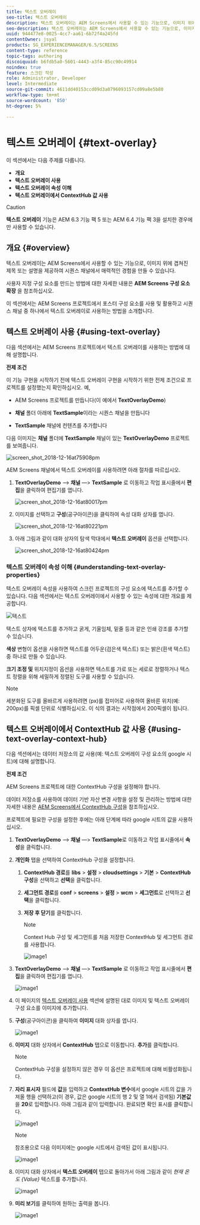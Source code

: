 ```yaml
---
title: 텍스트 오버레이
seo-title: 텍스트 오버레이
description: 텍스트 오버레이는 AEM Screens에서 사용할 수 있는 기능으로, 이미지 위에 겹쳐진 제목 또는 설명을 제공하여 시퀀스 채널에서 매력적인 경험을 만들 수 있습니다. 자세한 내용은 이 페이지를 참조하십시오.
seo-description: 텍스트 오버레이는 AEM Screens에서 사용할 수 있는 기능으로, 이미지 위에 겹쳐진 제목 또는 설명을 제공하여 시퀀스 채널에서 매력적인 경험을 만들 수 있습니다. 자세한 내용은 이 페이지를 참조하십시오.
uuid: 944477e8-0025-4cc7-aa61-6b72f4a245fd
contentOwner: jsyal
products: SG_EXPERIENCEMANAGER/6.5/SCREENS
content-type: reference
topic-tags: authoring
discoiquuid: b6fdb5a0-5601-4443-a3f4-85cc90c49914
noindex: true
feature: 스크린 작성
role: Administrator, Developer
level: Intermediate
source-git-commit: 4611dd40153ccd09d3a0796093157cd09a8e5b80
workflow-type: tm+mt
source-wordcount: '850'
ht-degree: 5%

---
```



# 텍스트 오버레이 {#text-overlay}

이 섹션에서는 다음 주제를 다룹니다.

* **개요**
* **텍스트 오버레이 사용**
* **텍스트 오버레이 속성 이해**
* **텍스트 오버레이에서 ContextHub 값 사용**

>[!CAUTION]
>
>**텍스트 오버레이** 기능은 AEM 6.3 기능 팩 5 또는 AEM 6.4 기능 팩 3을 설치한 경우에만 사용할 수 있습니다.

## 개요 {#overview}

텍스트 오버레이는 AEM Screens에서 사용할 수 있는 기능으로, 이미지 위에 겹쳐진 제목 또는 설명을 제공하여 시퀀스 채널에서 매력적인 경험을 만들 수 있습니다.

사용자 지정 구성 요소를 만드는 방법에 대한 자세한 내용은 **AEM Screens 구성 요소 확장** 을 참조하십시오.

이 섹션에서는 AEM Screens 프로젝트에서 포스터 구성 요소를 사용 및 활용하고 시퀀스 채널 중 하나에서 텍스트 오버레이로 사용하는 방법을 소개합니다.

## 텍스트 오버레이 사용 {#using-text-overlay}

다음 섹션에서는 AEM Screens 프로젝트에서 텍스트 오버레이를 사용하는 방법에 대해 설명합니다.

**전제 조건**

이 기능 구현을 시작하기 전에 텍스트 오버레이 구현을 시작하기 위한 전제 조건으로 프로젝트를 설정했는지 확인하십시오. 예,

* AEM Screens 프로젝트를 만듭니다(이 예에서 **TextOverlayDemo**)

* **채널** 폴더 아래에 **TextSample**&#x200B;이라는 시퀀스 채널을 만듭니다

* **TextSample** 채널에 컨텐츠를 추가합니다

다음 이미지는 **채널** 폴더에 **TextSample** 채널이 있는 **TextOverlayDemo** 프로젝트를 보여줍니다.

![screen_shot_2018-12-16at75908pm](assets/screen_shot_2018-12-16at75908pm.png)

AEM Screens 채널에서 텍스트 오버레이를 사용하려면 아래 절차를 따르십시오.

1. **TextOverlayDemo** —> **채널** —> **TextSample** 로 이동하고 작업 표시줄에서 **편집**&#x200B;을 클릭하여 편집기를 엽니다.

   ![screen_shot_2018-12-16at80017pm](assets/screen_shot_2018-12-16at80017pm.png)

1. 이미지를 선택하고 **구성**(공구아이콘)을 클릭하여 속성 대화 상자를 엽니다.

   ![screen_shot_2018-12-16at80221pm](assets/screen_shot_2018-12-16at80221pm.png)

1. 아래 그림과 같이 대화 상자의 탐색 막대에서 **텍스트 오버레이** 옵션을 선택합니다.

   ![screen_shot_2018-12-16at80424pm](assets/screen_shot_2018-12-16at80424pm.png)

### 텍스트 오버레이 속성 이해 {#understanding-text-overlay-properties}

텍스트 오버레이 속성을 사용하여 스크린 프로젝트의 구성 요소에 텍스트를 추가할 수 있습니다. 다음 섹션에서는 텍스트 오버레이에서 사용할 수 있는 속성에 대한 개요를 제공합니다.

![텍스트](assets/text.gif)

텍스트 상자에 텍스트를 추가하고 굵게, 기울임체, 밑줄 등과 같은 인쇄 강조를 추가할 수 있습니다.

**색상** 변형이 옵션을 사용하면 텍스트를 어두운(검은색 텍스트) 또는 밝은(흰색 텍스트) 중 하나로 만들 수 있습니다.

**크기 조정 및** 위치지정이 옵션을 사용하면 텍스트를 가로 또는 세로로 정렬하거나 텍스트 정렬을 위해 세밀하게 정렬된 도구를 사용할 수 있습니다.

>[!NOTE]
>
>세분화된 도구를 올바르게 사용하려면 (px)를 접미어로 사용하여 올바른 위치(예: 200px)를 픽셀 단위로 식별하십시오. 이 식의 결과는 시작점에서 200픽셀이 됩니다.

## 텍스트 오버레이에서 ContextHub 값 사용 {#using-text-overlay-context-hub}

다음 섹션에서는 데이터 저장소의 값 사용(예: 텍스트 오버레이 구성 요소의 google 시트)에 대해 설명합니다.

**전제 조건**

AEM Screens 프로젝트에 대한 ContextHub 구성을 설정해야 합니다.

데이터 저장소를 사용하여 데이터 기반 자산 변경 사항을 설정 및 관리하는 방법에 대한 자세한 내용은 [AEM Screens에서 ContextHub 구성](https://docs.adobe.com/content/help/en/experience-manager-screens/user-guide/developing/configuring-context-hub.html)을 참조하십시오.

프로젝트에 필요한 구성을 설정한 후에는 아래 단계에 따라 google 시트의 값을 사용하십시오.

1. **TextOverlayDemo** —> **채널** —> **TextSample**&#x200B;로 이동하고 작업 표시줄에서 **속성**&#x200B;을 클릭합니다.

1. **개인화** 탭을 선택하여 ContextHub 구성을 설정합니다.

   1. **ContextHub 경로**&#x200B;를 **libs** > **설정** > **cloudsettings** > **기본** > **ContextHub 구성**&#x200B;을 선택하고 **선택**&#x200B;을 클릭합니다.

   1. **세그먼트 경로**&#x200B;를 **conf** > **screens** > **설정** > **wcm** > **세그먼트**&#x200B;로 선택하고 **선택**&#x200B;을 클릭합니다.

   1. **저장 후 닫기**&#x200B;를 클릭합니다.

      >[!NOTE]
      >
      >Context Hub 구성 및 세그먼트를 처음 저장한 ContextHub 및 세그먼트 경로를 사용합니다.

      ![image1](/help/user-guide/assets/text-overlay/text-overlay8.png)

1. **TextOverlayDemo** —> **채널** —> **TextSample** 로 이동하고 작업 표시줄에서 **편집**&#x200B;을 클릭하여 편집기를 엽니다.

   ![image1](/help/user-guide/assets/text-overlay/text-overlay1.png)

1. 이 페이지의 [텍스트 오버레이 사용](/help/user-guide/text-overlay.md#using-text-overlay) 섹션에 설명된 대로 이미지 및 텍스트 오버레이 구성 요소를 이미지에 추가합니다.

1. **구성**(공구아이콘)을 클릭하여 **이미지** 대화 상자를 엽니다.

   ![image1](/help/user-guide/assets/text-overlay/text-overlay4.png)

1. **이미지** 대화 상자에서 **ContextHub** 탭으로 이동합니다. **추가**&#x200B;를 클릭합니다.

   >[!NOTE]
   >ContextHub 구성을 설정하지 않은 경우 이 옵션은 프로젝트에 대해 비활성화됩니다.

1. **자리 표시자** 필드에 **값**&#x200B;을 입력하고 **ContextHub 변수**&#x200B;에서 google 시트의 값을 가져올 행을 선택하고(이 경우, 값은 google 시트의 행 2 및 열 1에서 검색됨) **기본값**&#x200B;을 **20**&#x200B;로 입력합니다. 아래 그림과 같이 입력합니다. 완료되면 확인 표시를 클릭합니다.

   ![image1](/help/user-guide/assets/text-overlay/text-overlay5.png)

   >[!NOTE]
   >참조용으로 다음 이미지에는 google 시트에서 검색된 값이 표시됩니다.

   ![image1](/help/user-guide/assets/text-overlay/text-overlay6.png)

1. 이미지 대화 상자에서 **텍스트 오버레이** 탭으로 돌아가서 아래 그림과 같이 *현재 온도 {Value}* 텍스트를 추가합니다.

   ![image1](/help/user-guide/assets/text-overlay/text-overlay7.png)

1. **미리 보기**&#x200B;를 클릭하여 원하는 출력을 봅니다.

   ![image1](/help/user-guide/assets/text-overlay/text-overlay10.png)
















